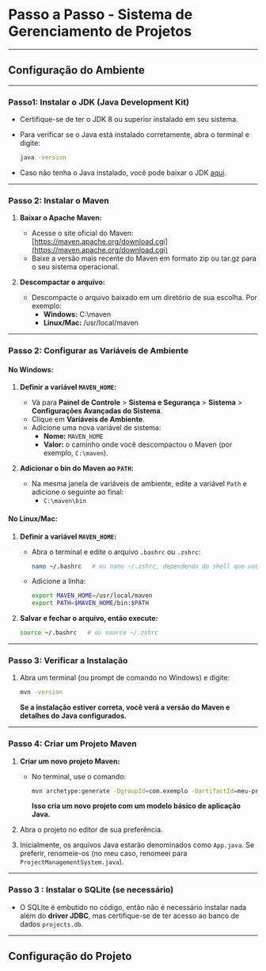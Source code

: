 # Passo a Passo - Sistema de Gerenciamento de Projetos

---

## Configuração do Ambiente

---
### Passo1: Instalar o JDK (Java Development Kit)
- Certifique-se de ter o JDK 8 ou superior instalado em seu sistema.
- Para verificar se o Java está instalado corretamente, abra o terminal e digite:

  ```bash
  java -version
  ```

- Caso não tenha o Java instalado, você pode baixar o JDK [aqui](https://www.oracle.com/java/technologies/javase-jdk8-downloads.html).

---

### Passo 2: Instalar o Maven

1. **Baixar o Apache Maven:**
   - Acesse o site oficial do Maven:  
     [https://maven.apache.org/download.cgi](https://maven.apache.org/download.cgi)
   - Baixe a versão mais recente do Maven em formato zip ou tar.gz para o seu sistema operacional.

2. **Descompactar o arquivo:**
   - Descompacte o arquivo baixado em um diretório de sua escolha. Por exemplo:
     - **Windows:** C:\maven
     - **Linux/Mac:** /usr/local/maven

---

### Passo 2: Configurar as Variáveis de Ambiente

#### **No Windows:**

1. **Definir a variável `MAVEN_HOME`:**
   - Vá para **Painel de Controle** > **Sistema e Segurança** > **Sistema** > **Configurações Avançadas do Sistema**.
   - Clique em **Variáveis de Ambiente**.
   - Adicione uma nova variável de sistema:
     - **Nome:** `MAVEN_HOME`
     - **Valor:** o caminho onde você descompactou o Maven (por exemplo, `C:\maven`).

2. **Adicionar o bin do Maven ao `PATH`:**
   - Na mesma janela de variáveis de ambiente, edite a variável `Path` e adicione o seguinte ao final:
     - `C:\maven\bin`

#### **No Linux/Mac:**

1. **Definir a variável `MAVEN_HOME`:**
   - Abra o terminal e edite o arquivo `.bashrc` ou `.zshrc`:
     ```bash
     nano ~/.bashrc   # ou nano ~/.zshrc, dependendo do shell que você usa
     ```
   - Adicione a linha:
     ```bash
     export MAVEN_HOME=/usr/local/maven
     export PATH=$MAVEN_HOME/bin:$PATH
     ```

2. **Salvar e fechar o arquivo, então execute:**
   ```bash
   source ~/.bashrc   # ou source ~/.zshrc
   ```

---

### Passo 3: Verificar a Instalação

1. Abra um terminal (ou prompt de comando no Windows) e digite:
   ```bash
   mvn -version
   ```
   **Se a instalação estiver correta, você verá a versão do Maven e detalhes do Java configurados.**

---

### Passo 4: Criar um Projeto Maven

1. **Criar um novo projeto Maven:**
   - No terminal, use o comando:
     ```bash
     mvn archetype:generate -DgroupId=com.exemplo -DartifactId=meu-projeto -DarchetypeArtifactId=maven-archetype-quickstart -DinteractiveMode=false
     ```
     **Isso cria um novo projeto com um modelo básico de aplicação Java.**

2. Abra o projeto no editor de sua preferência.

3. Inicialmente, os arquivos Java estarão denominados como `App.java`. Se preferir, renomeie-os (no meu caso, renomeei para `ProjectManagementSystem.java`).

---

### Passo 3 : Instalar o SQLite (se necessário)
- O SQLite é embutido no código, então não é necessário instalar nada além do **driver JDBC**, mas certifique-se de ter acesso ao banco de dados `projects.db`.

---

## Configuração do Projeto


